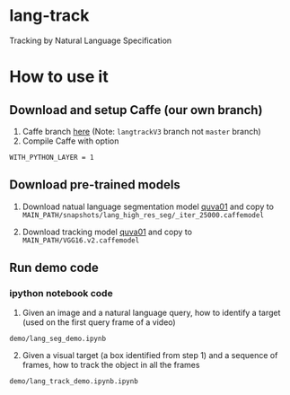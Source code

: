 # lang-track
Tracking by Natural Language Specification

# How to use it

## Download and setup Caffe (our own branch)

1. Caffe branch [here](https://github.com/mathrho/lang-track/tree/langtrackV3) (Note: `langtrackV3` branch not `master` branch)
2. Compile Caffe with option 
```
WITH_PYTHON_LAYER = 1
```

## Download pre-trained models

1. Download natual language segmentation model [quva01](/home/zhenyang/Workspace/devel/project/vision/NLST/snapshots/lang_high_res_seg/_iter_25000.caffemodel)
and copy to `MAIN_PATH/snapshots/lang_high_res_seg/_iter_25000.caffemodel`

2. Download tracking model [quva01](/home/zhenyang/Workspace/devel/project/vision/NLST/VGG16.v2.caffemodel)
and copy to `MAIN_PATH/VGG16.v2.caffemodel`

## Run demo code

### ipython notebook code

1. Given an image and a natural language query, how to identify a target (used on the first query frame of a video)
```
demo/lang_seg_demo.ipynb
```

2. Given a visual target (a box identified from step 1) and a sequence of frames, how to track the object in all the frames
```
demo/lang_track_demo.ipynb.ipynb
```




